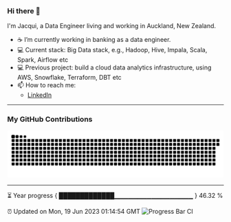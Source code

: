 ### Hi there 👋
I'm Jacqui, a Data Engineer living and working in Auckland, New Zealand.
- ☕ I’m currently working in banking as a data engineer.
- 💻 Current stack: Big Data stack, e.g., Hadoop, Hive, Impala, Scala, Spark, Airflow etc
- 💻 Previous project: build a cloud data analytics infrastructure, using AWS, Snowflake, Terraform, DBT etc
- 📫 How to reach me: 
     - [LinkedIn](https://www.linkedin.com/in/jacqui-wu/) 
 
---
### My GitHub Contributions    

![](https://raw.githubusercontent.com/phh95/phh95/main/assets/github-contribution-grid-snake.svg)

---
⏳ Year progress { █████████████▁▁▁▁▁▁▁▁▁▁▁▁▁▁▁▁▁ } 46.32 %

⏰ Updated on Mon, 19 Jun 2023 01:14:54 GMT
![Progress Bar CI](https://github.com/jacquiwuc/jacquiwuc/workflows/Progress%20Bar%20CI/badge.svg)


